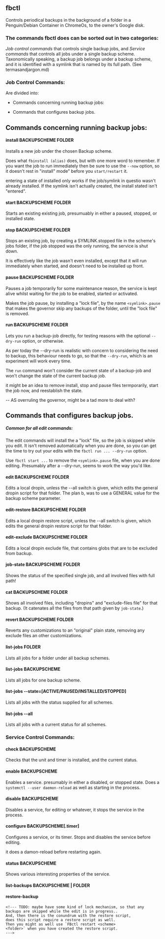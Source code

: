 fbctl
-----

Controls periodical backups in the background of a folder in
a Penguin/Debian Container in ChromeOs, to the owner's Google disk.

### The commands fbctl does can be sorted out in two categories:

*Job control commands* that  controls single backup jobs,
and *Service commands* that controls all jobs under a single
backup scheme. Taxonomically speaking, a backup job belongs
under a backup scheme, and it is identified with a symlink
that is named by its full path. (See termasandjargon.md)

### Job Control Commands:

Are divided into:

* Commands concerning running backup jobs:

* Commands that configures backup jobs.


##  Commands concerning running backup jobs:

#### install       BACKUPSCHEME FOLDER

Installs a new job under the chosen Backup scheme.

Does what `fbinstall (alias)` does, but with one more word to
remember. If you  want the job to run immediately then be sure
to use the `--now` option, so it doesn't rest in "install"
mode" before you `start/restart` it.

entering a state of installed only works if the job/symlink
in questio  wasn't already installed. If the symlink isn't
actually created, the install stated isn't "entered".


#### start         BACKUPSCHEME FOLDER

Starts an existing existing job, presumuably in either a paused,
stopped, or installed state.


#### stop          BACKUPSCHEME FOLDER

Stops an existing job, by creating a SYMLINK.stopped file in
the scheme's jobs folder, if the job stopped was the only
running, the service is shut down.

It is effectively like the job wasn't even installed, except
that it will run immediately when started, and doesn't need
to be installed up front.


#### pause         BACKUPSCHEME FOLDER

Pauses a job temporarily for some maintenance reason,  the
service is kept alive whilst waiting for the job to be
enabled, started or activated.

Makes the job pause, by installing a "lock file", by the
name `<symlink>.pause` that makes the governor skip any
backups of the folder, until the "lock file" is removed.

#### run          BACKUPSCHEME FOLDER

Lets you run a backup-job directly, for testing reasons
with the optional `--dry-run` option, or otherwise. 

As per today the --dry-run is realistic with concern to
considering the need to backup, this behaviour needs to go,
so that the `--dry-run`, which is an experiment will work
every time.

The `run` command won't consider the current state of a
backup-job and won't change the state of the current backup
job.

it might be an idea to remove install, stop and pause files
termporarily, start the job now, and reestablish the state.

-- AS overruling the governor, might be a tad more to deal
with?



##  Commands that configures backup jobs.

##### Common for all edit commands:

The edit commands will install the a "lock" file, so the job
is skipped while you edit. It isn't removed automatically
when you are done, so you can get the time to try out your
edits with the `fbctl run ... --dry-run` option.

Use `fbctl start ...` to remove the `<symlink>.pause` file,
when you are done editing. Presumably after a --dry-run,
seems to work the way you'd like.


#### edit         BACKUPSCHEME FOLDER

Edits a local dropin, unless the  --all switch is given,
which edits the general dropin script for that folder.  The
plan b, was to use a GENERAL value for the backup scheme
parameter.


#### edit-restore BACKUPSCHEME FOLDER

Edits a local dropin restore script, unless the  --all
switch is given, which edits the general dropin restore
script for that folder.


#### edit-exclude BACKUPSCHEME FOLDER

Edits a local dropin exclude  file, that contains globs that
are to be excluded from backup.


#### job-state    BACKUPSCHEME FOLDER

Shows the status of the specified single job, and all
involved files with full path!

####  cat         BACKUPSCHEME FOLDER

Shows all involved files, including "dropins" and
"exclude-files file" for that backup. (It catenates all the
files from that path given by `job-state`.)

#### revert       BACKUPSCHEME FOLDER

Reverts any customizations to an "original" plain state,
removing any exclude files an other customizations.


<!--- renaming the "dropin.sh" folder
	to `"dropin.sh".old`.. --->

#### list-jobs    FOLDER

Lists all jobs for a folder under all backup schemes.


#### list-jobs    BACKUPSCHEME

Lists all jobs for one backup scheme.


#### list-jobs    --state=[ACTIVE/PAUSED/INSTALLED/STOPPED]

Lists all jobs with  the status supplied for all schemes.


#### list-jobs     --all

Lists all jobs with a current status for all schemes.
<!--- I think I could just as well give away a backup scheme
to see all the jobs for a backup scheme, with the status.
Maybe it is more natural for the job-state command. --->
	
<!-- TODO: forskjellige statuser på backup jobs, og hva
	 de innebaere. Beskrive. ---> 


### Service Control Commands:

#### check         BACKUPSCHEME

Checks that the unit and timer is installed, and the current status.

#### enable        BACKUPSCHEME

Enables a service. presumably in either a disabled, or stopped state.
Does a `systemctl --user daemon-reload` as well as starting in the process.

#### disable    BACKUPSCHEME

Disables a service, for editing or whatever, it stops the service in the
process.

#### configure  BACKUPSCHEME[.timer]

Configures a service, or its timer. Stops and disables the service before
editing.

it does a damon-reload before restarting again.

#### status    BACKUPSCHEME

Shows various interesting properties of the service.

#### list-backups BACKUPSCHEME | FOLDER

#### restore-backup 

<!--- TODO
(tui, requires fzf)
--->

<!-- Remnants that might be useful

* `fbctl edit <scheme> <folder>` Creates a "dropin.sh"
	folder under the scheme, and copies the original backup
	script into it, before opening it with `$EDITOR` or
	`$VISUAL`.
	
--->
	<!--- TODO: maybe have some kind of lock mechanism, so that any
	backups are skipped while the edit is in progress..
	And, then there is the conundrum with the restore script,
	does this script require a restore script as well. 
	Then you might as well use `FBctl restart <scheme>
	<folder>` when you have created the restore script.
	--->

<!-- Remnants that might be useful
* `fbctl edit-exclude <scheme> <folder>`

   Pauses the backup-job in question, before creating an
	"ExcludeFile"  for the backup-job, opening it with `$EDITOR` or
	`$VISUAL` for you to put one `glob` pattern per line in.

	When you are done, you should try to run the the backup
	job with `--dryrun` to see if the results are as expected,
	before you `start/restart` the job again.




* `fbctl status <scheme> <folder>`

	* running,paused,stopped, non-existant (comparision by
		dest backup folder - if it ever was there )

	* Files involved, - like `fbctl cat`

	* Last log messages.


* `fbctl restart <scheme> <folder>`
  Restarts a paused job, if the job has alread been started,
	then no foul, no harm.
	

* `fbctl run <scheme> <folder> [--dry-run]`
--->

